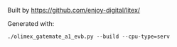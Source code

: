 Built by https://github.com/enjoy-digital/litex/

Generated with:

```
./olimex_gatemate_a1_evb.py --build --cpu-type=serv
```
